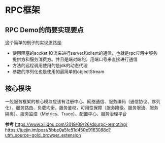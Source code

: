 # RPC框架 

## RPC Demo的简要实现要点

这个简单的例子的实现思路是:

* 使用阻塞的socket IO流来进行server和client的通信，也就是rpc应用中服务提供方和服务消费方。并且是端对端的，用端口号来直接进行通信
* 方法的远程调用使用的是jdk的动态代理
* 参数的序列化也是使用的最简单的objectStream

## 核心模块

一般服务框架的核心模块应该有注册中心、网络通信、服务编码（通信协议、序列化）、服务路由、负载均衡，服务鉴权，可用性保障（服务降级、服务限流、服务隔离）、服务监控（Metrics、Trace）、配置中心、服务治理平台


**参考**
<https://www.xilidou.com/2018/09/26/dourpc-remoting/>
<https://juejin.im/post/5bbe0a5fe51d450e9163088d?utm_source=gold_browser_extension>

